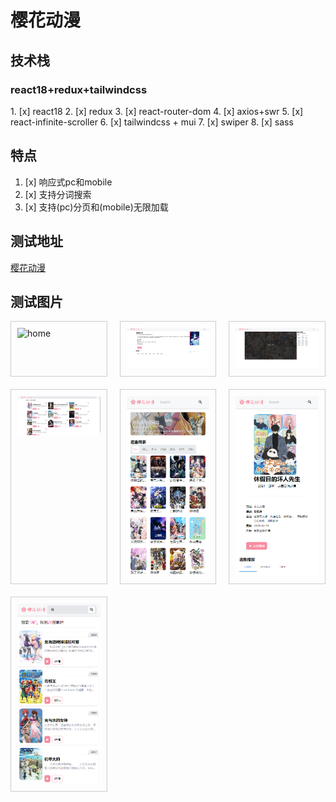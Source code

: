 # 樱花动漫

## 技术栈

<h3>react18+redux+tailwindcss</h3>
1. [x] react18
2. [x] redux
3. [x] react-router-dom
4. [x] axios+swr
5. [x] react-infinite-scroller
6. [x] tailwindcss + mui
7. [x] swiper
8. [x] sass

## 特点

1. [x] 响应式pc和mobile
2. [x] 支持分词搜索
3. [x] 支持(pc)分页和(mobile)无限加载

## 测试地址
[樱花动漫](http://185.242.234.97:10002/)

## 测试图片

<style>
  .grid-container {
    display: grid;
    grid-template-columns: repeat(3, 1fr); /* 三列布局，每列宽度相同 */
    gap: 20px; /* 格子之间的间距 */
  }

  .grid-item {
    border: 1px solid #ccc; /* 边框样式 */
    padding: 10px; /* 内边距 */
  }

  .grid-item img {
    width: 100%; /* 图片宽度填满格子 */
    height: auto; /* 高度自适应 */
  }
</style>

<div class="grid-container">
  <div class="grid-item"><img src="assets/home.jpg" alt="home"></div>
  <div class="grid-item"><img src="assets/detail.png" alt="detail"></div>
  <div class="grid-item"><img src="assets/play.png" alt="play"></div>
  <div class="grid-item"><img src="assets/search.png" alt="search"></div>
  <div class="grid-item"><img src="assets/home-mobile.png" alt="home-mobile"></div>
  <div class="grid-item"><img src="assets/detail-mobile.png" alt="detail-mobile"></div>
  <div class="grid-item"><img src="assets/search-mobile.png" alt="search-mobile"></div>
</div>